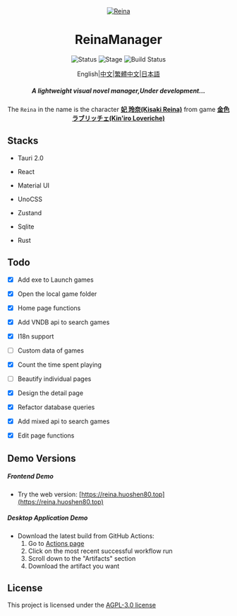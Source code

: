<div align="center">
  <div style="width:200px">
    <a href="https://vndb.org/c64303">
      <img src="src-tauri/icons/reina.png" alt="Reina">
    </a>
  </div>

<h1>ReinaManager</h1>

![Status](https://img.shields.io/badge/status-active-brightgreen) ![Stage](https://img.shields.io/badge/stage-beta-blue) ![Build Status](https://github.com/huoshen80/ReinaManager/actions/workflows/build.yml/badge.svg)

<p align="center">English|<a href="./README.zh_CN.md">中文</a>|<a href="./README.zh_TW.md">繁體中文</a>|<a href="./README.ja_JP.md">日本語</a></p>

<h5>A lightweight visual novel manager,Under development...</h5>

The `Reina` in the name is the character <a href="https://vndb.org/c64303"><b>妃 玲奈(Kisaki Reina)</b></a> from game <a href="https://vndb.org/v21852"><b>金色ラブリッチェ(Kin'iro Loveriche)</b></a>

</div>

## Stacks

- Tauri 2.0

- React

- Material UI

- UnoCSS

- Zustand

- Sqlite

- Rust

## Todo

- [x] Add exe to Launch games
- [x] Open the local game folder
- [x] Home page functions
- [x] Add VNDB api to search games
- [x] I18n support
- [ ] Custom data of games
- [x] Count the time spent playing
- [ ] Beautify individual pages
- [x] Design the detail page
- [x] Refactor database queries
- [x] Add mixed api to search games
- [x] Edit page functions


## Demo Versions

##### Frontend Demo
- Try the web version: [https://reina.huoshen80.top](https://reina.huoshen80.top)

##### Desktop Application Demo
- Download the latest build from GitHub Actions:
  1. Go to [Actions page](https://github.com/huoshen80/ReinaManager/actions/workflows/build.yml)
  2. Click on the most recent successful workflow run
  3. Scroll down to the "Artifacts" section
  4. Download the artifact you want

## License

This project is licensed under the [AGPL-3.0 license](https://github.com/huoshen80/ReinaManager#AGPL-3.0-1-ov-file)



